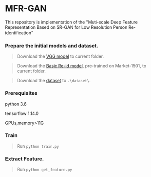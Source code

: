 # MFR-GAN
This repository is implementation of the "Muti-scale Deep Feature Representation Based on SR-GAN for Low Resolution Person Re-identiﬁcation"

### Prepare the initial models and dataset.
> Download the [VGG model](https://pan.baidu.com/s/17164p0is8rc1G092dAmd6A) to current folder.

> Download the [Basic Re-id model](https://pan.baidu.com/s/1C4MtuUvo-jZdP1FIiIbXXQ), pre-trained on Market-1501, to current folder.

> Download the [dataset](https://pan.baidu.com/s/1OVOAR6Ga9qHCvi4RsgVXkA) to `.\dataset\`.

### Prerequisites
python 3.6

tensorflow 1.14.0

GPUs,memory>11G

### Train 
> Run `python train.py`

### Extract Feature.
> Run `python get_feature.py`
